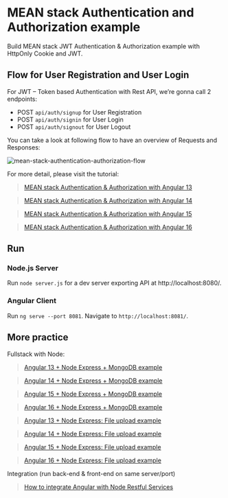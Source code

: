 # MEAN stack Authentication and Authorization example

Build MEAN stack JWT Authentication & Authorization example with HttpOnly Cookie and JWT.

## Flow for User Registration and User Login
For JWT – Token based Authentication with Rest API, we’re gonna call 2 endpoints:
- POST `api/auth/signup` for User Registration
- POST `api/auth/signin` for User Login
- POST `api/auth/signout` for User Logout

You can take a look at following flow to have an overview of Requests and Responses:

![mean-stack-authentication-authorization-flow](mean-stack-authentication-authorization-flow.png)

For more detail, please visit the tutorial:
> [MEAN stack Authentication & Authorization with Angular 13](https://www.bezkoder.com/mean-stack-auth-angular-13/)

> [MEAN stack Authentication & Authorization with Angular 14](https://www.bezkoder.com/mean-stack-auth-angular-14/)

> [MEAN stack Authentication & Authorization with Angular 15](https://www.bezkoder.com/mean-stack-auth-angular-15/)

> [MEAN stack Authentication & Authorization with Angular 16](https://www.bezkoder.com/mean-stack-auth-angular-16/)

## Run
### Node.js Server
Run `node server.js` for a dev server exporting API at http://localhost:8080/.

### Angular Client
Run `ng serve --port 8081`. Navigate to `http://localhost:8081/`.

## More practice

Fullstack with Node:

> [Angular 13 + Node Express + MongoDB example](https://www.bezkoder.com/mean-stack-crud-example-angular-13/)

> [Angular 14 + Node Express + MongoDB example](https://www.bezkoder.com/mean-stack-crud-example-angular-14/)

> [Angular 15 + Node Express + MongoDB example](https://www.bezkoder.com/angular-15-node-js-express-mongodb/)

> [Angular 16 + Node Express + MongoDB example](https://www.bezkoder.com/angular-16-node-js-express-mongodb/)

> [Angular 13 + Node Express: File upload example](https://www.bezkoder.com/angular-13-node-express-file-upload/)

> [Angular 14 + Node Express: File upload example](https://www.bezkoder.com/angular-14-node-express-file-upload/)

> [Angular 15 + Node Express: File upload example](https://www.bezkoder.com/angular-15-node-express-file-upload/)

> [Angular 16 + Node Express: File upload example](https://www.bezkoder.com/angular-16-node-express-file-upload/)

Integration (run back-end & front-end on same server/port)
> [How to integrate Angular with Node Restful Services](https://www.bezkoder.com/integrate-angular-12-node-js/)
